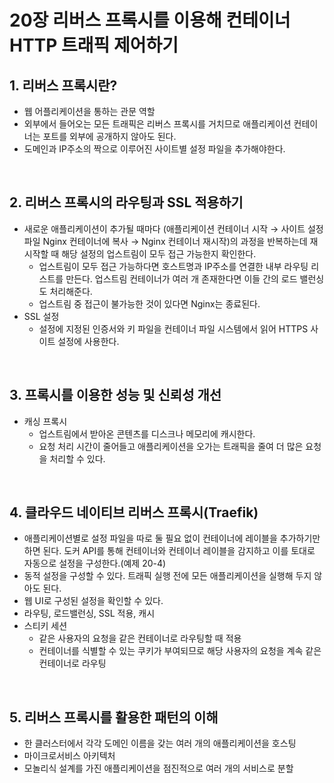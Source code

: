 # 20장 리버스 프록시를 이용해 컨테이너 HTTP 트래픽 제어하기

## 1. 리버스 프록시란?

- 웹 어플리케이션을 통하는 관문 역할
- 외부에서 들어오는 모든 트래픽은 리버스 프록시를 거치므로 애플리케이션 컨테이너는 포트를 외부에 공개하지 않아도 된다.
- 도메인과 IP주소의 짝으로 이루어진 사이트별 설정 파일을 추가해야한다.

<br/>

## 2. 리버스 프록시의 라우팅과 SSL 적용하기

- 새로운 애플리케이션이 추가될 때마다 (애플리케이션 컨테이너 시작 → 사이트 설정 파일 Nginx 컨테이너에 복사 → Nginx 컨테이너 재시작)의 과정을 반복하는데 재시작할 때 해당 설정의 업스트림이 모두 접근 가능한지 확인한다.
  - 업스트림이 모두 접근 가능하다면 호스트명과 IP주소를 연결한 내부 라우팅 리스트를 만든다. 업스트림 컨테이너가 여러 개 존재한다면 이들 간의 로드 밸런싱도 처리해준다.
  - 업스트림 중 접근이 불가능한 것이 있다면 Nginx는 종료된다.
- SSL 설정
  - 설정에 지정된 인증서와 키 파일을 컨테이너 파일 시스템에서 읽어 HTTPS 사이트 설정에 사용한다.

<br/>

## 3. 프록시를 이용한 성능 및 신뢰성 개선

- 캐싱 프록시
  - 업스트림에서 받아온 콘텐츠를 디스크나 메모리에 캐시한다.
  - 요청 처리 시간이 줄어들고 애플리케이션을 오가는 트래픽을 줄여 더 많은 요청을 처리할 수 있다.

<br/>

## 4. 클라우드 네이티브 리버스 프록시(Traefik)

- 애플리케이션별로 설정 파일을 따로 둘 필요 없이 컨테이너에 레이블을 추가하기만 하면 된다. 도커 API를 통해 컨테이너와 컨테이너 레이블을 감지하고 이를 토대로 자동으로 설정을 구성한다.(예제 20-4)
- 동적 설정을 구성할 수 있다. 트래픽 실행 전에 모든 애플리케이션을 실행해 두지 않아도 된다.
- 웹 UI로 구성된 설정을 확인할 수 있다.
- 라우팅, 로드밸런싱, SSL 적용, 캐시
- 스티키 세션
  - 같은 사용자의 요청을 같은 컨테이너로 라우팅할 때 적용
  - 컨테이너를 식별할 수 있는 쿠키가 부여되므로 해당 사용자의 요청을 계속 같은 컨테이너로 라우팅

<br/>

## 5. 리버스 프록시를 활용한 패턴의 이해

- 한 클러스터에서 각각 도메인 이름을 갖는 여러 개의 애플리케이션을 호스팅
- 마이크로서비스 아키텍처
- 모놀리식 설계를 가진 애플리케이션을 점진적으로 여러 개의 서비스로 분할
